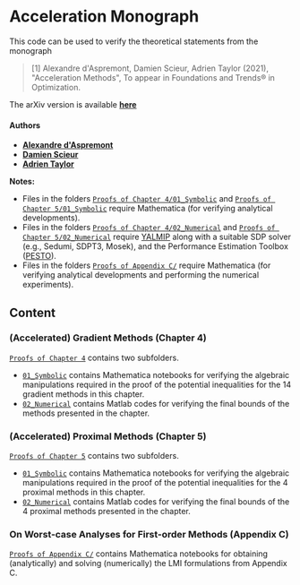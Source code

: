 # Acceleration Monograph

This code can be used to verify the theoretical statements from the monograph

> [1] Alexandre d'Aspremont, Damien Scieur, Adrien Taylor (2021), "Acceleration Methods", To appear in Foundations and Trends® in Optimization.

The arXiv version is available [**here**](https://arxiv.org/abs/2101.09545)
#### Authors

- [**Alexandre d'Aspremont**](https://www.di.ens.fr/~aspremon/)
- [**Damien Scieur**](https://damienscieur.com/)
- [**Adrien Taylor**](adrientaylor.github.io/)

**Notes:**
- Files in the folders [`Proofs of Chapter 4/01_Symbolic`](Proofs_of_Chapter_4/01_Symbolic) and [`Proofs of Chapter 5/01_Symbolic`](Proofs_of_Chapter_5/01_Symbolic) require Mathematica (for verifying analytical developments).
- Files in the folders  [`Proofs of Chapter 4/02_Numerical`](Proofs_of_Chapter_4/02_Numerical) and [`Proofs of Chapter 5/02_Numerical`](Proofs_of_Chapter_5/02_Numerical) require [YALMIP](https://yalmip.github.io/) along with a suitable SDP solver (e.g., Sedumi, SDPT3, Mosek), and the Performance Estimation Toolbox ([PESTO](https://github.com/AdrienTaylor/Performance-Estimation-Toolbox)).
- Files in the folders [`Proofs of Appendix C/`](Proofs_of_Appendix_C/) require Mathematica (for verifying analytical developments and performing the numerical experiments).

## Content

### (Accelerated) Gradient Methods (Chapter 4)

[`Proofs of Chapter 4`](Proofs_of_Chapter_4/) contains two subfolders.
- [`01_Symbolic`](Proofs_of_Chapter_4/01_Symbolic/) contains Mathematica notebooks for verifying the algebraic manipulations required in the proof of the potential inequalities for the 14 gradient methods in this chapter.
- [`02_Numerical`](Proofs_of_Chapter_4/02_Numerical/) contains Matlab codes for verifying the final bounds of the methods presented in the chapter.


### (Accelerated) Proximal Methods (Chapter 5)

[`Proofs of Chapter 5`](Proofs_of_Chapter_5/) contains two subfolders.
- [`01_Symbolic`](Proofs_of_Chapter_5/01_Symbolic/) contains Mathematica notebooks for verifying the algebraic manipulations required in the proof of the potential inequalities for the 4 proximal methods in this chapter.
- [`02_Numerical`](Proofs_of_Chapter_5/02_Numerical/) contains Matlab codes for verifying the final bounds of the 4 proximal methods presented in the chapter.

### On Worst-case Analyses for First-order Methods (Appendix C)

[`Proofs of Appendix C/`](Proofs_of_Appendix_C/) contains Mathematica notebooks for obtaining (analytically) and solving (numerically) the LMI formulations from Appendix C.
